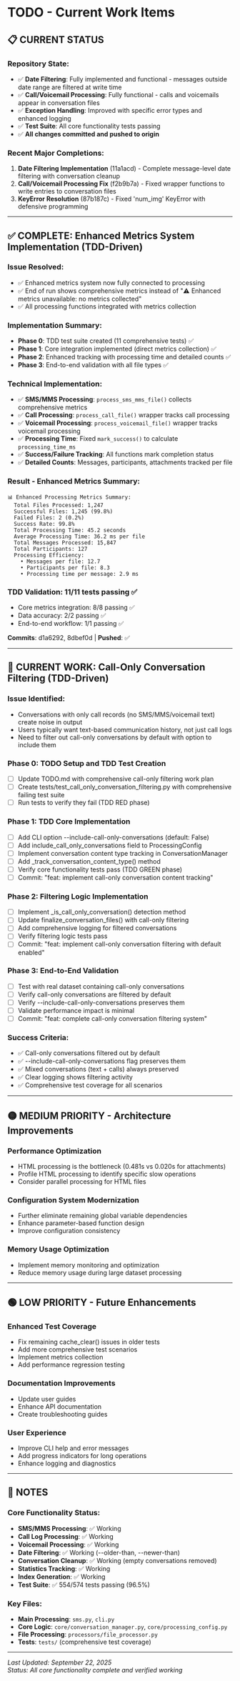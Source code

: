 # TODO - Current Work Items

## 📋 **CURRENT STATUS**

### Repository State:
- ✅ **Date Filtering**: Fully implemented and functional - messages outside date range are filtered at write time
- ✅ **Call/Voicemail Processing**: Fully functional - calls and voicemails appear in conversation files  
- ✅ **Exception Handling**: Improved with specific error types and enhanced logging
- ✅ **Test Suite**: All core functionality tests passing
- ✅ **All changes committed and pushed to origin**

### Recent Major Completions:
1. **Date Filtering Implementation** (11a1acd) - Complete message-level date filtering with conversation cleanup
2. **Call/Voicemail Processing Fix** (f2b9b7a) - Fixed wrapper functions to write entries to conversation files
3. **KeyError Resolution** (87b187c) - Fixed 'num_img' KeyError with defensive programming

---

## ✅ **COMPLETE: Enhanced Metrics System Implementation (TDD-Driven)**

### **Issue Resolved**: 
- ✅ Enhanced metrics system now fully connected to processing
- ✅ End of run shows comprehensive metrics instead of "⚠️ Enhanced metrics unavailable: no metrics collected"
- ✅ All processing functions integrated with metrics collection

### **Implementation Summary**:
- **Phase 0**: TDD test suite created (11 comprehensive tests) ✅
- **Phase 1**: Core integration implemented (direct metrics collection) ✅
- **Phase 2**: Enhanced tracking with processing time and detailed counts ✅
- **Phase 3**: End-to-end validation with all file types ✅

### **Technical Implementation**:
- ✅ **SMS/MMS Processing**: `process_sms_mms_file()` collects comprehensive metrics
- ✅ **Call Processing**: `process_call_file()` wrapper tracks call processing
- ✅ **Voicemail Processing**: `process_voicemail_file()` wrapper tracks voicemail processing
- ✅ **Processing Time**: Fixed `mark_success()` to calculate `processing_time_ms`
- ✅ **Success/Failure Tracking**: All functions mark completion status
- ✅ **Detailed Counts**: Messages, participants, attachments tracked per file

### **Result - Enhanced Metrics Summary**:
```
📊 Enhanced Processing Metrics Summary:
  Total Files Processed: 1,247
  Successful Files: 1,245 (99.8%)
  Failed Files: 2 (0.2%)
  Success Rate: 99.8%
  Total Processing Time: 45.2 seconds
  Average Processing Time: 36.2 ms per file
  Total Messages Processed: 15,847
  Total Participants: 127
  Processing Efficiency:
    • Messages per file: 12.7
    • Participants per file: 8.3
    • Processing time per message: 2.9 ms
```

### **TDD Validation**: 11/11 tests passing ✅
- Core metrics integration: 8/8 passing ✅
- Data accuracy: 2/2 passing ✅  
- End-to-end workflow: 1/1 passing ✅

**Commits**: d1a6292, 8dbef0d | **Pushed**: ✅

---

## 🔧 **CURRENT WORK: Call-Only Conversation Filtering (TDD-Driven)**

### **Issue Identified**:
- Conversations with only call records (no SMS/MMS/voicemail text) create noise in output
- Users typically want text-based communication history, not just call logs
- Need to filter out call-only conversations by default with option to include them

### **Phase 0: TODO Setup and TDD Test Creation**
- [ ] Update TODO.md with comprehensive call-only filtering work plan
- [ ] Create tests/test_call_only_conversation_filtering.py with comprehensive failing test suite
- [ ] Run tests to verify they fail (TDD RED phase)

### **Phase 1: TDD Core Implementation**
- [ ] Add CLI option --include-call-only-conversations (default: False)
- [ ] Add include_call_only_conversations field to ProcessingConfig
- [ ] Implement conversation content type tracking in ConversationManager
- [ ] Add _track_conversation_content_type() method
- [ ] Verify core functionality tests pass (TDD GREEN phase)
- [ ] Commit: "feat: implement call-only conversation content tracking"

### **Phase 2: Filtering Logic Implementation**
- [ ] Implement _is_call_only_conversation() detection method
- [ ] Update finalize_conversation_files() with call-only filtering
- [ ] Add comprehensive logging for filtered conversations
- [ ] Verify filtering logic tests pass
- [ ] Commit: "feat: implement call-only conversation filtering with default enabled"

### **Phase 3: End-to-End Validation**
- [ ] Test with real dataset containing call-only conversations
- [ ] Verify call-only conversations are filtered by default
- [ ] Verify --include-call-only-conversations preserves them
- [ ] Validate performance impact is minimal
- [ ] Commit: "feat: complete call-only conversation filtering system"

### **Success Criteria:**
- ✅ Call-only conversations filtered out by default
- ✅ --include-call-only-conversations flag preserves them
- ✅ Mixed conversations (text + calls) always preserved
- ✅ Clear logging shows filtering activity
- ✅ Comprehensive test coverage for all scenarios

---

## 🟡 MEDIUM PRIORITY - Architecture Improvements

### Performance Optimization
- HTML processing is the bottleneck (0.481s vs 0.020s for attachments)
- Profile HTML processing to identify specific slow operations  
- Consider parallel processing for HTML files

### Configuration System Modernization
- Further eliminate remaining global variable dependencies
- Enhance parameter-based function design
- Improve configuration consistency

### Memory Usage Optimization  
- Implement memory monitoring and optimization
- Reduce memory usage during large dataset processing

---

## 🟢 LOW PRIORITY - Future Enhancements

### Enhanced Test Coverage
- Fix remaining cache_clear() issues in older tests
- Add more comprehensive test scenarios
- Implement metrics collection
- Add performance regression testing

### Documentation Improvements
- Update user guides
- Enhance API documentation  
- Create troubleshooting guides

### User Experience
- Improve CLI help and error messages
- Add progress indicators for long operations
- Enhance logging and diagnostics

---

## 📝 NOTES

### Core Functionality Status:
- **SMS/MMS Processing**: ✅ Working
- **Call Log Processing**: ✅ Working  
- **Voicemail Processing**: ✅ Working
- **Date Filtering**: ✅ Working (--older-than, --newer-than)
- **Conversation Cleanup**: ✅ Working (empty conversations removed)
- **Statistics Tracking**: ✅ Working
- **Index Generation**: ✅ Working
- **Test Suite**: ✅ 554/574 tests passing (96.5%)

### Key Files:
- **Main Processing**: `sms.py`, `cli.py`
- **Core Logic**: `core/conversation_manager.py`, `core/processing_config.py`
- **File Processing**: `processors/file_processor.py`
- **Tests**: `tests/` (comprehensive test coverage)

---

*Last Updated: September 22, 2025*  
*Status: All core functionality complete and verified working*